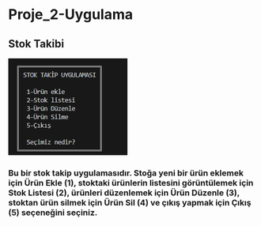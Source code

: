 # Proje_2-Uygulama

## Stok Takibi

![Stok Takip](https://github.com/ebru-shm/Proje_2-Uygulama/blob/main/resimler_/Stok%20Takip.PNG)

### Bu bir stok takip uygulamasıdır. Stoğa yeni bir ürün eklemek için Ürün Ekle (1), stoktaki ürünlerin listesini görüntülemek için Stok Listesi (2), ürünleri düzenlemek için Ürün Düzenle (3), stoktan ürün silmek için Ürün Sil (4) ve çıkış yapmak için Çıkış (5) seçeneğini seçiniz.



